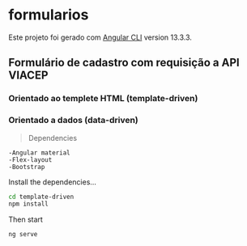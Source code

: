 # formularios
Este projeto foi gerado com [Angular CLI](https://angular.io/cli) version 13.3.3.
 
## Formulário de cadastro com requisição a API VIACEP
### Orientado ao templete HTML (template-driven)
### Orientado a dados (data-driven)

> Dependencies

    -Angular material  
    -Flex-layout
    -Bootstrap

Install the dependencies...

```bash
cd template-driven
npm install
```

Then start

```bash
ng serve
```
  
  
